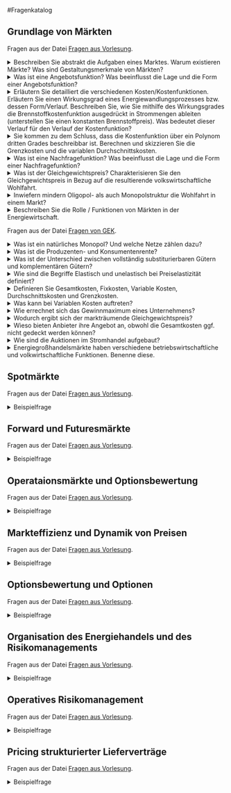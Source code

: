 #Fragenkatalog
## Grundlage von Märkten
Fragen aus der Datei [Fragen aus Vorlesung](./Fragenkatalog/00%20Grundlage%20von%20Märkten/Fragen%20aus%20Vorlesung.md).
<details><summary>Beschreiben Sie abstrakt die Aufgaben eines Marktes. Warum existieren Märkte? Was sind Gestaltungsmerkmale von Märkten?</summary>

TODO

</details>
<details><summary>Was ist eine Angebotsfunktion? Was beeinflusst die Lage und die Form einer Angebotsfunktion?</summary>

TODO

</details>
<details><summary>Erläutern Sie detailliert die verschiedenen Kosten/Kostenfunktionen. Erläutern Sie einen Wirkungsgrad eines Energiewandlungsprozesses bzw. dessen Form/Verlauf. Beschreiben Sie, wie Sie mithilfe des Wirkungsgrades die Brennstoffkostenfunktion ausgedrückt in Strommengen ableiten (unterstellen Sie einen konstanten Brennstoffpreis). Was bedeutet dieser Verlauf für den Verlauf der Kostenfunktion?</summary>

TODO

</details>
<details><summary>Sie kommen zu dem Schluss, dass die Kostenfunktion über ein Polynom dritten Grades beschreibbar ist. Berechnen und skizzieren Sie die Grenzkosten und die variablen Durchschnittskosten.</summary>

TODO

</details>
<details><summary>Was ist eine Nachfragefunktion? Was beeinflusst die Lage und die Form einer Nachfragefunktion?</summary>

TODO

</details>
<details><summary>Was ist der Gleichgewichtspreis? Charakterisieren Sie den Gleichgewichtspreis in Bezug auf die resultierende volkswirtschaftliche Wohlfahrt.</summary>

TODO

</details>
<details><summary>Inwiefern mindern Oligopol- als auch Monopolstruktur die Wohlfahrt in einem Markt?</summary>

TODO

</details>
<details><summary>Beschreiben Sie die Rolle / Funktionen von Märkten in der Energiewirtschaft.</summary>

TODO 
</details>

Fragen aus der Datei [Fragen von GEK](./Fragenkatalog/00%20Grundlage%20von%20Märkten/Fragen%20von%20GEK.md).
<details><summary>Was ist ein natürliches Monopol? Und welche Netze zählen dazu?</summary>

TODO

Strom- und Gasnetze zählen als natürliches Monopol, da bei beiden Netzen weitere Mitbewerber hohe Investitionskosten haben und sich der Einstieg nicht lohnt.
Bei Fernwärmenetzen verhält sich das anders. TODO

</details>
<details><summary>Was ist die Produzenten- und Konsumentenrente?</summary>

Jeweils die Differenz zwischen der Angebots- und Nachfragekurve zum Markträumungspreis.
TODO Bild?

</details>
<details><summary>Was ist der Unterschied zwischen vollständig substiturierbaren Gütern und komplementären Gütern?</summary>

TODO, Folie 1 20

</details>
<details><summary>Wie sind die Begriffe Elastisch und unelastisch bei Preiselastizität definiert?</summary>

TODO, F 1 21

</details>
<details><summary>Definieren Sie Gesamtkosten, Fixkosten, Variable Kosten, Durchschnittskosten und Grenzkosten.</summary>

TODO

</details>
<details><summary>Was kann bei Variablen Kosten auftreten?</summary>

Skaleneffekte. TODO

</details>
<details><summary>Wie errechnet sich das Gewinnmaximum eines Unternehmens?</summary>

Wenn der Grenzerlös gleich den Grenzkosten ist.

</details>
<details><summary>Wodurch ergibt sich der markträumende Gleichgewichtspreis?</summary>

Durch Zusammenführung von Angebots- und Nachfragekurve. Der Schnittpunkt ist der Gleichgewichts- oder markträumenden Preises (MRP).

</details>
<details><summary>Wieso bieten Anbieter ihre Angebot an, obwohl die Gesamtkosten ggf. nicht gedeckt werden können?</summary>

Solange die variablen Kosten gedeckt sind, lohnt sich ein Handel, da dabei die Fixkosten zumindest anteilig wieder reinkommen. Es ist besser als wenn der Anbieter garnicht handelt und auf den gesamten Fixkosten sitzen bleibt.

</details>
<details><summary>Wie sind die Auktionen im Stromhandel aufgebaut?</summary>

**Bieterstruktur**
- Einseitig: Es werden entweder nur nachfrage- oder nur angebotsseitig Gebote abgegeben (z.B. Ebay (nur Nachfrageseitig) oder myHammer (nur Angebotsseitig)).
- Zweiseitig: von beiden Seiten werden Kauf- und Verkaufsgebote abgegeben (z.B. Börsen).

**Gebotsabgabe**
- Offen: Der Preis steigt (English Auction) oder fällt (Dutch Auction) mit der Zeit, allen Teilnehmern sind die Gebote der anderen Teilnehmer bekannt (z.B. Auktionshaus).
- Verdeckt: Teilnehmer geben ihre Gebote verdeckt ab.

**Preisbildung**
- Erstpreis/Zweitpreis-auktion: Die Höchstbietenden erhalten den Zuschlag und müssen alle den Preis in Höhe des höchsten/zweithöchsten bezuschlagten Gebots zahlen.
- pay-as-bid: Die Höchstbietenden erhalten den Zuschlag und müssen alle den Preis in Höhe des eigenen Gebots zahlen.

</details>
<details><summary>Energiegroßhandelsmärkte haben verschiedene betriebswirtschaftliche und volkwirtschaftliche Funktionen. Benenne diese.</summary>

**Volkswirtschaftlicher Funktionen**
TODO

**Betriebswirtschaftliche Funktionen**
TODO

</details>

## Spotmärkte
Fragen aus der Datei [Fragen aus Vorlesung](./Fragenkatalog/01%20Spotmärkte/Fragen%20aus%20Vorlesung.md).
<details><summary>Beispielfrage</summary>

Beispielantwort
</details>

## Forward und Futuresmärkte
Fragen aus der Datei [Fragen aus Vorlesung](./Fragenkatalog/02%20Forward%20und%20Futuresmärkte/Fragen%20aus%20Vorlesung.md).
<details><summary>Beispielfrage</summary>

Beispielantwort
</details>

## Operataionsmärkte und Optionsbewertung
Fragen aus der Datei [Fragen aus Vorlesung](./Fragenkatalog/03%20Operataionsmärkte%20und%20Optionsbewertung/Fragen%20aus%20Vorlesung.md).
<details><summary>Beispielfrage</summary>

Beispielantwort
</details>

## Markteffizienz und Dynamik von Preisen
Fragen aus der Datei [Fragen aus Vorlesung](./Fragenkatalog/04%20Markteffizienz%20und%20Dynamik%20von%20Preisen/Fragen%20aus%20Vorlesung.md).
<details><summary>Beispielfrage</summary>

Beispielantwort
</details>

## Optionsbewertung und Optionen
Fragen aus der Datei [Fragen aus Vorlesung](./Fragenkatalog/05%20Optionsbewertung%20und%20Optionen/Fragen%20aus%20Vorlesung.md).
<details><summary>Beispielfrage</summary>

Beispielantwort
</details>

## Organisation des Energiehandels und des Risikomanagements
Fragen aus der Datei [Fragen aus Vorlesung](./Fragenkatalog/06%20Organisation%20des%20Energiehandels%20und%20des%20Risikomanagements/Fragen%20aus%20Vorlesung.md).
<details><summary>Beispielfrage</summary>

Beispielantwort
</details>

## Operatives Risikomanagement
Fragen aus der Datei [Fragen aus Vorlesung](./Fragenkatalog/07%20Operatives%20Risikomanagement/Fragen%20aus%20Vorlesung.md).
<details><summary>Beispielfrage</summary>

Beispielantwort
</details>

## Pricing strukturierter Lieferverträge
Fragen aus der Datei [Fragen aus Vorlesung](./Fragenkatalog/08%20Pricing%20strukturierter%20Lieferverträge/Fragen%20aus%20Vorlesung.md).
<details><summary>Beispielfrage</summary>

Beispielantwort
</details>

